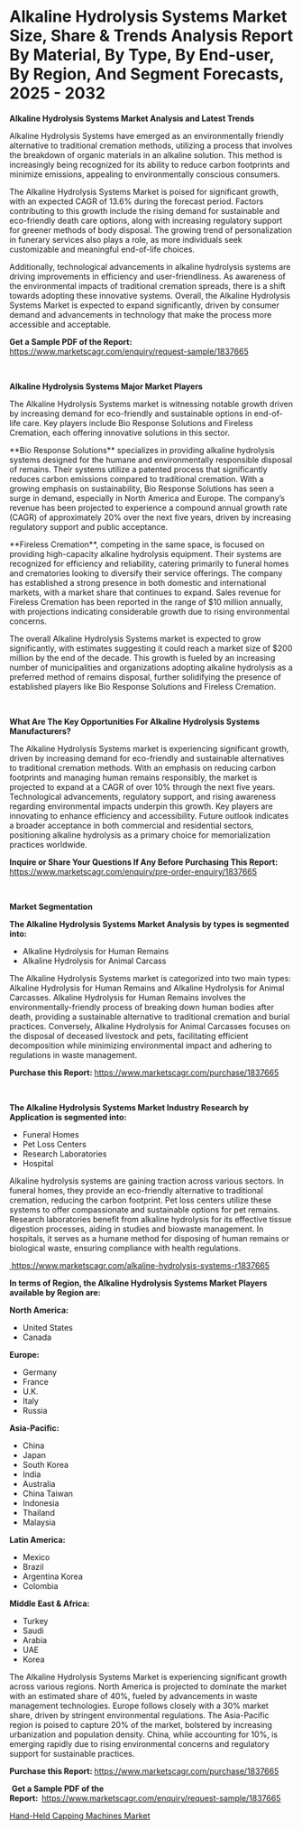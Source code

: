 <p><h1>Alkaline Hydrolysis Systems Market Size, Share & Trends Analysis Report By Material, By Type, By End-user, By Region, And Segment Forecasts, 2025 - 2032</h1></p><p><strong>Alkaline Hydrolysis Systems Market Analysis and Latest Trends</strong></p>
<p><p>Alkaline Hydrolysis Systems have emerged as an environmentally friendly alternative to traditional cremation methods, utilizing a process that involves the breakdown of organic materials in an alkaline solution. This method is increasingly being recognized for its ability to reduce carbon footprints and minimize emissions, appealing to environmentally conscious consumers.</p><p>The Alkaline Hydrolysis Systems Market is poised for significant growth, with an expected CAGR of 13.6% during the forecast period. Factors contributing to this growth include the rising demand for sustainable and eco-friendly death care options, along with increasing regulatory support for greener methods of body disposal. The growing trend of personalization in funerary services also plays a role, as more individuals seek customizable and meaningful end-of-life choices.</p><p>Additionally, technological advancements in alkaline hydrolysis systems are driving improvements in efficiency and user-friendliness. As awareness of the environmental impacts of traditional cremation spreads, there is a shift towards adopting these innovative systems. Overall, the Alkaline Hydrolysis Systems Market is expected to expand significantly, driven by consumer demand and advancements in technology that make the process more accessible and acceptable.</p></p>
<p><strong>Get a Sample PDF of the Report:&nbsp;</strong> <a href="https://www.marketscagr.com/enquiry/request-sample/1837665?utm_campaign=3269&utm_medium=2&utm_source=Github&utm_content=ia&utm_term=12042025&utm_id=alkaline-hydrolysis-systems">https://www.marketscagr.com/enquiry/request-sample/1837665</a></p>
<p>&nbsp;</p>
<p><strong>Alkaline Hydrolysis Systems Major Market Players</strong></p>
<p><p>The Alkaline Hydrolysis Systems market is witnessing notable growth driven by increasing demand for eco-friendly and sustainable options in end-of-life care. Key players include Bio Response Solutions and Fireless Cremation, each offering innovative solutions in this sector.</p><p>**Bio Response Solutions** specializes in providing alkaline hydrolysis systems designed for the humane and environmentally responsible disposal of remains. Their systems utilize a patented process that significantly reduces carbon emissions compared to traditional cremation. With a growing emphasis on sustainability, Bio Response Solutions has seen a surge in demand, especially in North America and Europe. The company’s revenue has been projected to experience a compound annual growth rate (CAGR) of approximately 20% over the next five years, driven by increasing regulatory support and public acceptance.</p><p>**Fireless Cremation**, competing in the same space, is focused on providing high-capacity alkaline hydrolysis equipment. Their systems are recognized for efficiency and reliability, catering primarily to funeral homes and crematories looking to diversify their service offerings. The company has established a strong presence in both domestic and international markets, with a market share that continues to expand. Sales revenue for Fireless Cremation has been reported in the range of $10 million annually, with projections indicating considerable growth due to rising environmental concerns.</p><p>The overall Alkaline Hydrolysis Systems market is expected to grow significantly, with estimates suggesting it could reach a market size of $200 million by the end of the decade. This growth is fueled by an increasing number of municipalities and organizations adopting alkaline hydrolysis as a preferred method of remains disposal, further solidifying the presence of established players like Bio Response Solutions and Fireless Cremation.</p></p>
<p>&nbsp;</p>
<p><strong>What Are The Key Opportunities For Alkaline Hydrolysis Systems Manufacturers?</strong></p>
<p><p>The Alkaline Hydrolysis Systems market is experiencing significant growth, driven by increasing demand for eco-friendly and sustainable alternatives to traditional cremation methods. With an emphasis on reducing carbon footprints and managing human remains responsibly, the market is projected to expand at a CAGR of over 10% through the next five years. Technological advancements, regulatory support, and rising awareness regarding environmental impacts underpin this growth. Key players are innovating to enhance efficiency and accessibility. Future outlook indicates a broader acceptance in both commercial and residential sectors, positioning alkaline hydrolysis as a primary choice for memorialization practices worldwide.</p></p>
<p><strong>Inquire or Share Your Questions If Any Before Purchasing This Report:</strong> <a href="https://www.marketscagr.com/enquiry/pre-order-enquiry/1837665?utm_campaign=3269&utm_medium=2&utm_source=Github&utm_content=ia&utm_term=12042025&utm_id=alkaline-hydrolysis-systems">https://www.marketscagr.com/enquiry/pre-order-enquiry/1837665</a></p>
<p>&nbsp;</p>
<p><strong>Market Segmentation</strong></p>
<p><strong>The Alkaline Hydrolysis Systems Market Analysis by types is segmented into:</strong></p>
<p><ul><li>Alkaline Hydrolysis for Human Remains</li><li>Alkaline Hydrolysis for Animal Carcass</li></ul></p>
<p><p>The Alkaline Hydrolysis Systems market is categorized into two main types: Alkaline Hydrolysis for Human Remains and Alkaline Hydrolysis for Animal Carcasses. Alkaline Hydrolysis for Human Remains involves the environmentally-friendly process of breaking down human bodies after death, providing a sustainable alternative to traditional cremation and burial practices. Conversely, Alkaline Hydrolysis for Animal Carcasses focuses on the disposal of deceased livestock and pets, facilitating efficient decomposition while minimizing environmental impact and adhering to regulations in waste management.</p></p>
<p><strong>Purchase this Report:&nbsp;</strong><a href="https://www.marketscagr.com/purchase/1837665?utm_campaign=3269&utm_medium=2&utm_source=Github&utm_content=ia&utm_term=12042025&utm_id=alkaline-hydrolysis-systems">https://www.marketscagr.com/purchase/1837665</a></p>
<p>&nbsp;</p>
<p><strong>The Alkaline Hydrolysis Systems Market Industry Research by Application is segmented into:</strong></p>
<p><ul><li>Funeral Homes</li><li>Pet Loss Centers</li><li>Research Laboratories</li><li>Hospital</li></ul></p>
<p><p>Alkaline hydrolysis systems are gaining traction across various sectors. In funeral homes, they provide an eco-friendly alternative to traditional cremation, reducing the carbon footprint. Pet loss centers utilize these systems to offer compassionate and sustainable options for pet remains. Research laboratories benefit from alkaline hydrolysis for its effective tissue digestion processes, aiding in studies and biowaste management. In hospitals, it serves as a humane method for disposing of human remains or biological waste, ensuring compliance with health regulations.</p></p>
<p><a href="https://www.marketscagr.com/alkaline-hydrolysis-systems-r1837665?utm_campaign=3269&utm_medium=2&utm_source=Github&utm_content=ia&utm_term=12042025&utm_id=alkaline-hydrolysis-systems">&nbsp;https://www.marketscagr.com/alkaline-hydrolysis-systems-r1837665</a></p>
<p><strong>In terms of Region, the Alkaline Hydrolysis Systems Market Players available by Region are:</strong></p>
<p>
    <p> <strong> North America: </strong>
        <ul>
            <li>United States</li>
            <li>Canada</li>
        </ul>
        </p> 
    <p> <strong> Europe: </strong>
        <ul>
            <li>Germany</li>
            <li>France</li>
            <li>U.K.</li>
            <li>Italy</li>
            <li>Russia</li>
        </ul>
        </p> 
    <p> <strong> Asia-Pacific: </strong>
        <ul>
            <li>China</li>
            <li>Japan</li>
            <li>South Korea</li>
            <li>India</li>
            <li>Australia</li>
            <li>China Taiwan</li>
            <li>Indonesia</li>
            <li>Thailand</li>
            <li>Malaysia</li>
        </ul>
        </p> 
    <p> <strong> Latin America: </strong>
        <ul>
            <li>Mexico</li>
            <li>Brazil</li>
            <li>Argentina Korea</li>
            <li>Colombia</li>
        </ul>
        </p> 
    <p> <strong> Middle East & Africa: </strong>
        <ul>
            <li>Turkey</li>
            <li>Saudi</li>
            <li>Arabia</li>
            <li>UAE</li>
            <li>Korea</li>
        </ul>
    </p>
    </p>
<p><p>The Alkaline Hydrolysis Systems Market is experiencing significant growth across various regions. North America is projected to dominate the market with an estimated share of 40%, fueled by advancements in waste management technologies. Europe follows closely with a 30% market share, driven by stringent environmental regulations. The Asia-Pacific region is poised to capture 20% of the market, bolstered by increasing urbanization and population density. China, while accounting for 10%, is emerging rapidly due to rising environmental concerns and regulatory support for sustainable practices.</p></p>
<p><strong>Purchase this Report: </strong><a href="https://www.marketscagr.com/purchase/1837665?utm_campaign=3269&utm_medium=2&utm_source=Github&utm_content=ia&utm_term=12042025&utm_id=alkaline-hydrolysis-systems">https://www.marketscagr.com/purchase/1837665</a></p>
<p>&nbsp;<strong>Get a Sample PDF of the Report:&nbsp;&nbsp;</strong><a href="https://www.marketscagr.com/enquiry/request-sample/1837665?utm_campaign=3269&utm_medium=2&utm_source=Github&utm_content=ia&utm_term=12042025&utm_id=alkaline-hydrolysis-systems">https://www.marketscagr.com/enquiry/request-sample/1837665</a></p>
<p><strong></strong></p>
<p><p><a href="https://github.com/minakibanov/Market-Research-Report-List-1/blob/main/hand-held-capping-machines-market.md?utm_campaign=3269&utm_medium=2&utm_source=Github&utm_content=ia&utm_term=12042025&utm_id=alkaline-hydrolysis-systems">Hand-Held Capping Machines Market</a></p></p>